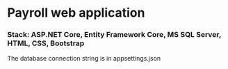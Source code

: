 # Payroll web application
### Stack: ASP.NET Core, Entity Framework Core, MS SQL Server, HTML, CSS, Bootstrap

The database connection string is in appsettings.json